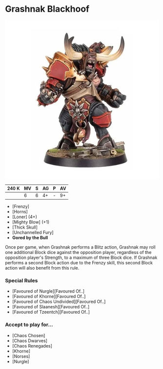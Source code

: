 # Grashnak Blackhoof

![](../media/starplayers/GrashnakBlackhoof.jpg)

| 240 K  | MV | S | AG | P | AV |
| --- | --- | --- | --- | --- | --- |
| | 6 | 6 | 4+ | - | 9+ |

* [Frenzy]
* [Horns]
* [Loner] (4+)
* [Mighty Blow] (+1)
* [Thick Skull]
* [Unchannelled Fury]
* **Gored by the Bull**

Once per game, when Grashnak performs a Blitz action, Grashnak may roll one additional Block dice against the opposition player, regardless of the opposition player's Strength, to a maximum of three Block dice. If Grashnak performs a second Block action due to the Frenzy skill, this second Block action will also benefit from this rule.

### Special Rules
* [Favoured of Nurgle][Favoured Of..]
* [Favoured of Khorne][Favoured Of..]
* [Favoured of Chaos Undivided][Favoured Of..]
* [Favoured of Slaanesh][Favoured Of..]
* [Favoured of Tzeentch][Favoured Of..]

### Accept to play for...
* [Chaos Chosen]
* [Chaos Dwarves]
* [Chaos Renegades]
* [Khorne]
* [Norses]
* [Nurgle]
